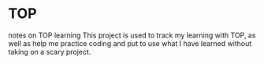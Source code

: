 # TOP
notes on TOP learning
This project is used to track my learning with TOP, as well as help me practice coding and put to use what I have learned without taking on a scary project.
